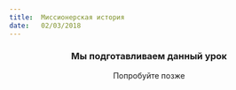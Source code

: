 ```yaml
---
title:  Миссионерская история
date:   02/03/2018
---
```


### <center>Мы подготавливаем данный урок</center>
<center>Попробуйте позже</center>